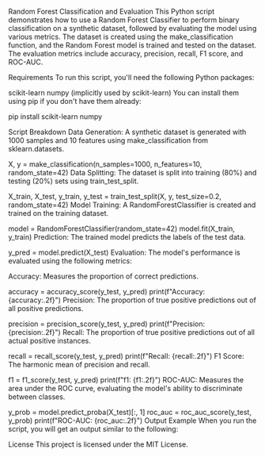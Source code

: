 Random Forest Classification and Evaluation
This Python script demonstrates how to use a Random Forest Classifier to perform binary classification on a synthetic dataset, followed by evaluating the model using various metrics. The dataset is created using the make_classification function, and the Random Forest model is trained and tested on the dataset. The evaluation metrics include accuracy, precision, recall, F1 score, and ROC-AUC.

Requirements
To run this script, you'll need the following Python packages:

scikit-learn
numpy (implicitly used by scikit-learn)
You can install them using pip if you don't have them already:

pip install scikit-learn numpy

Script Breakdown
Data Generation:
A synthetic dataset is generated with 1000 samples and 10 features using make_classification from sklearn.datasets.

X, y = make_classification(n_samples=1000, n_features=10, random_state=42)
Data Splitting:
The dataset is split into training (80%) and testing (20%) sets using train_test_split.

X_train, X_test, y_train, y_test = train_test_split(X, y, test_size=0.2, random_state=42)
Model Training:
A RandomForestClassifier is created and trained on the training dataset.

model = RandomForestClassifier(random_state=42)
model.fit(X_train, y_train)
Prediction:
The trained model predicts the labels of the test data.

y_pred = model.predict(X_test)
Evaluation:
The model's performance is evaluated using the following metrics:

Accuracy: Measures the proportion of correct predictions.

accuracy = accuracy_score(y_test, y_pred)
print(f"Accuracy: {accuracy:.2f}")
Precision: The proportion of true positive predictions out of all positive predictions.

precision = precision_score(y_test, y_pred)
print(f"Precision: {precision:.2f}")
Recall: The proportion of true positive predictions out of all actual positive instances.

recall = recall_score(y_test, y_pred)
print(f"Recall: {recall:.2f}")
F1 Score: The harmonic mean of precision and recall.

f1 = f1_score(y_test, y_pred)
print(f"f1: {f1:.2f}")
ROC-AUC: Measures the area under the ROC curve, evaluating the model's ability to discriminate between classes.

y_prob = model.predict_proba(X_test)[:, 1]
roc_auc = roc_auc_score(y_test, y_prob)
print(f"ROC-AUC: {roc_auc:.2f}")
Output Example
When you run the script, you will get an output similar to the following:

License
This project is licensed under the MIT License.
